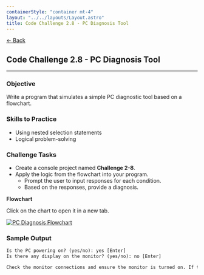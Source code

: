 ```yaml
---
containerStyle: "container mt-4"
layout: "../../layouts/Layout.astro"
title: Code Challenge 2.8 - PC Diagnosis Tool
---
```


<a href="/code-challenges/" class="btn btn-sm btn-outline-light mb-3">
  ← Back
</a>

## Code Challenge 2.8 - PC Diagnosis Tool

---

### Objective

Write a program that simulates a simple PC diagnostic tool based on a flowchart.

### Skills to Practice

- Using nested selection statements
- Logical problem-solving

### Challenge Tasks

- Create a console project named **Challenge 2-8**.
- Apply the logic from the flowchart into your program.
    - Prompt the user to input responses for each condition.
    - Based on the responses, provide a diagnosis.

**Flowchart**

Click on the chart to open it in a new tab.

<a href="/courses/code-challenges/pc-diagnosis-flowchart.png" target="_blank">
    <img class="img-fluid mb-5" src="/courses/code-challenges/pc-diagnosis-flowchart.png" alt="PC Diagnosis Flowchart" title="PC Diagnosis Flowchart" />
</a>

### Sample Output

```txt
Is the PC powering on? (yes/no): yes [Enter]
Is there any display on the monitor? (yes/no): no [Enter]

Check the monitor connections and ensure the monitor is turned on. If the problem persists, try using a different monitor or graphics card.
```